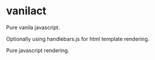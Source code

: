# vanilact
Pure vanila javascript.

Optionally using handlebars.js for html template rendering.

Pure javascript rendering.
